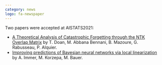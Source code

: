 ```yaml
---
category: news
logo: fa-newspaper
---
```


Two papers were accepted at AISTATS2021:
- [A Theoretical Analysis of Catastrophic Forgetting through the NTK Overlap Matrix](https://arxiv.org/abs/2010.04003) by T. Doan, M. Abbana Bennani, B. Mazoure, G. Rabusseau, P. Alquier.
- [Improving predictions of Bayesian neural networks via local linearization](https://arxiv.org/abs/2008.08400) by A. Immer, M. Korzepa, M. Bauer.
